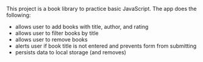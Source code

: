 This project is a book library to practice basic JavaScript. The app does the following:

- allows user to add books with title, author, and rating
- allows user to filter books by title
- allows user to remove books
- alerts user if book title is not entered and prevents form from submitting
- persists data to local storage (and removes)